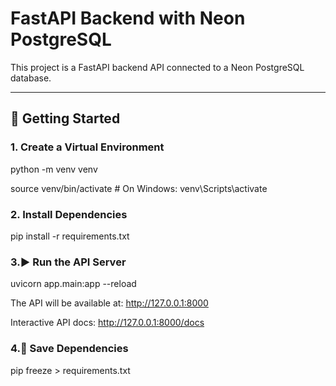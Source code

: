 # FastAPI Backend with Neon PostgreSQL

This project is a FastAPI backend API connected to a Neon PostgreSQL database. 

---

## 🚀 Getting Started

### 1. Create a Virtual Environment  

python -m venv venv

source venv/bin/activate     # On Windows: venv\Scripts\activate

### 2. Install Dependencies

pip install -r requirements.txt
 

### 3.▶️ Run the API Server

uvicorn app.main:app --reload


The API will be available at: http://127.0.0.1:8000

Interactive API docs: http://127.0.0.1:8000/docs


### 4.💾 Save Dependencies

pip freeze > requirements.txt

